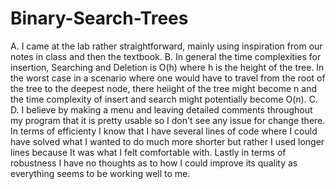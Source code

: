 # Binary-Search-Trees

A. I came at the lab rather straightforward, mainly using inspiration from our notes in class and then the textbook. 
B. In general the time complexities for insertion, Searching and Deletion is O(h) where h is the height of the tree. In the worst case in a scenario where one would have to travel from the root of the tree to the deepest node, there heiight of the tree might become n and the time 
complexity of insert and search might potentially become O(n).
C.
D.  I believe by making a menu and leaving detailed comments throughout my program that it is pretty usable so I don't see any issue for change there. In terms of efficienty I know that I have several lines of code where I could have solved what I wanted to do much more shorter but rather 
I used longer lines because It was what I felt comfortable with. Lastly in terms of robustness I have no thoughts as to how  I could improve its quality as everything seems to be working well to me.